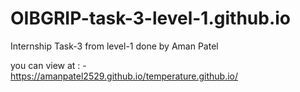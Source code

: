 # OIBGRIP-task-3-level-1.github.io
Internship Task-3 from level-1 done by Aman Patel

you can view at : -  
https://amanpatel2529.github.io/temperature.github.io/
